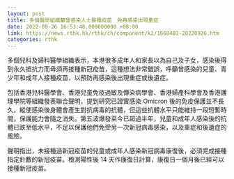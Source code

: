 ```yaml
---
layout: post
title: 多個醫學組織籲曾感染人士接種疫苗　免再感染出現重症
date: 2022-09-26 16:53:48.000000000 +08:00
link: https://news.rthk.hk/rthk/ch/component/k2/1668483-20220926.htm
categories: rthk
---
```


多個兒科及婦科醫學組織表示，本港很多成年人和家長以為自己及子女，感染後得到永久抵抗力而毋須再接種新冠疫苗，這種想法非常錯誤，呼籲曾感染的兒童、青少年和成年人接種疫苗，以預防再感染後出現重症或後遺症。

包括香港兒科醫學會、香港兒童免疫過敏及傳染病學會、香港婦產科學會及香港護理學院等組織發表聯合聲明，提到研究已證實感染 Omicron 後的免疫保護並不長久，縱使感染後身體會產生對抗病毒的抗體，但這些抗體水平只能維持一段短暫時間，保護能力會隨之消失。第五波爆發至今已超過半年，兒童和成年人感染後的抗體已跌至低水平，不足以保護他們免受另一次新冠病毒感染，以及重症和後遺症的風險。

聲明指出，未接種過新冠疫苗的兒童或成年人感染新冠病毒康復後，必須完成接種指定針數的新冠疫苗。檢測陽性後 14 天作康復日計算，康復日一個月後已經可以接種新冠疫苗。

